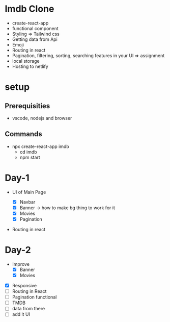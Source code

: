 # Imdb Clone

-  create-react-app
-  functional component
-  Styling => Tailwind css
-  Getting data from Api
-  Emoji
-  Routing in react
-  Pagination, filtering, sorting, searching features in your UI => assignment
-  local storage
-  Hosting to netlify

# setup

## Prerequisities

-  vscode, nodejs and browser

## Commands

-  npx create-react-app imdb
   -  cd imdb
   -  npm start

# Day-1

-  UI of Main Page

   -  [x] Navbar
   -  [x] Banner -> how to make bg thing to work for it
   -  [x] Movies
   -  [x] Pagination

-  Routing in react

# Day-2

-  Improve
   -  [x] Banner
   -  [x] Movies
-  [x] Responsive
-  [ ] Routing in React
-  [ ] Pagination functional
-  [ ] TMDB
-  [ ] data from there
-  [ ] add it UI
